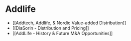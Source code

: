 # Addlife

- [[Addtech, Addlife, & Nordic Value-added Distribution]]
- [[DiaSorin - Distribution and Pricing]]
- [[AddLife - History & Future M&A Opportunities]]
